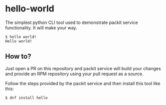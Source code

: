 # hello-world

The simplest python CLI tool used to demonstrate packit service functionality. It will make your way.

```
$ hello world!
Hello world!
```


## How to?

Just open a PR on this repository and packit service will build your changes and provide an RPM repository using your pull request as a source.

Follow the steps provided by the packit service and then install this tool like this:
```bash
$ dnf install hello
```
